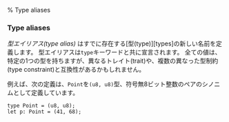 % Type aliases

### Type aliases

_型エイリアス(type alias)_ はすでに存在する[型(type)][types]の新しい名前を定義します。
型エイリアスは`type`キーワードと共に宣言されます。
全ての値は、特定の1つの型を持ちますが、異なるトレイト(trait)や、複数の異なった型制約(type constraint)と互換性があるかもしれません。

例えば、次の定義は、`Point`を`(u8, u8)`型、符号無8ビット整数のペアのシノニムとして定義しています。

```
type Point = (u8, u8);
let p: Point = (41, 68);
```
